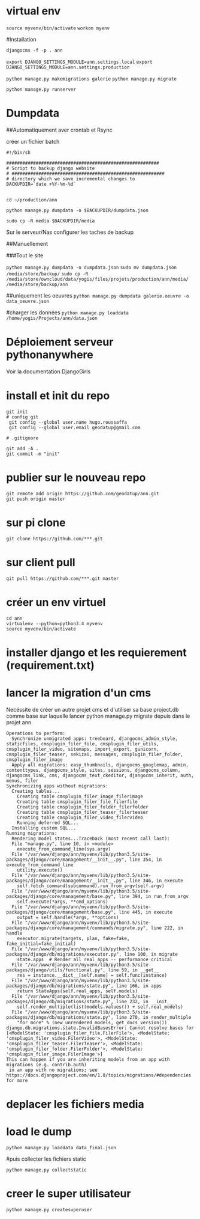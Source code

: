 # virtual env
`source myvenv/bin/activate`
`workon myenv`

#Installation 

`djangocms -f -p . ann`


`export DJANGO_SETTINGS_MODULE=ann.settings.local`
`export DJANGO_SETTINGS_MODULE=ann.settings.production`

`python manage.py makemigrations galerie`
`python manage.py migrate`


`python manage.py runserver`



# Dumpdata
##Automatiquement aver crontab et Rsync

créer un fichier batch
~~~
#!/bin/sh

#########################################################
# Script to backup django website
# #########################################################
# directory which we save incremental changes to
BACKUPDIR=`date +%Y-%m-%d`


cd ~/production/ann

python manage.py dumpdata -o $BACKUPDIR/dumpdata.json

sudo cp -R media $BACKUPDIR/media

~~~

Sur le serveur/Nas configurer les taches de backup


##Manuellement 

###Tout le site

`python manage.py dumpdata -o dumpdata.json`
`sudo mv dumpdata.json /media/store/backup/`
`sudo cp -R /media/store/owncloud/data/yogis/files/projets/production/ann/media/ /media/store/backup/ann`

##uniquement les oeuvres
`python manage.py dumpdata galerie.oeuvre -o data_oeuvre.json`



#charger les données
`python manage.py loaddata /home/yogis/Projects/ann/data.json`




# Déploiement serveur pythonanywhere
Voir la documentation DjangoGirls

# install et init du repo
~~~
git init
# config git
 git config --global user.name hugo.roussaffa
 git config --global user.email geodatup@gmail.com

# .gitignore
~~~

~~~
git add -A .
git commit -m "init"
~~~

# publier sur le nouveau repo
~~~
git remote add origin https://github.com/geodatup/ann.git
git push origin master
~~~

# sur pi clone
~~~
git clone https://github.com/***.git
~~~

# sur client pull
~~~
git pull https://github.com/***.git master
~~~
# créer un env virtuel
~~~
cd ann
virtualenv --python=python3.4 myvenv
source myvenv/bin/activate
~~~

# installer django et les requierement (requirement.txt)

# lancer la migration d'un cms 
Necéssite de créer un autre projet cms et d'utiliser sa base project.db comme base sur laquelle lancer 
python manage.py migrate depuis dans le projet ann

```
Operations to perform:
  Synchronize unmigrated apps: treebeard, djangocms_admin_style, staticfiles, cmsplugin_filer_file, cmsplugin_filer_utils, cmsplugin_filer_video, sitemaps, import_export, gunicorn, cmsplugin_filer_teaser, sekizai, messages, cmsplugin_filer_folder, cmsplugin_filer_image
  Apply all migrations: easy_thumbnails, djangocms_googlemap, admin, contenttypes, djangocms_style, sites, sessions, djangocms_column, djangocms_link, cms, djangocms_text_ckeditor, djangocms_inherit, auth, menus, filer
Synchronizing apps without migrations:
  Creating tables...
    Creating table cmsplugin_filer_image_filerimage
    Creating table cmsplugin_filer_file_filerfile
    Creating table cmsplugin_filer_folder_filerfolder
    Creating table cmsplugin_filer_teaser_filerteaser
    Creating table cmsplugin_filer_video_filervideo
    Running deferred SQL...
  Installing custom SQL...
Running migrations:
  Rendering model states...Traceback (most recent call last):
  File "manage.py", line 10, in <module>
    execute_from_command_line(sys.argv)
  File "/var/www/django/ann/myvenv/lib/python3.5/site-packages/django/core/management/__init__.py", line 354, in execute_from_command_line
    utility.execute()
  File "/var/www/django/ann/myvenv/lib/python3.5/site-packages/django/core/management/__init__.py", line 346, in execute
    self.fetch_command(subcommand).run_from_argv(self.argv)
  File "/var/www/django/ann/myvenv/lib/python3.5/site-packages/django/core/management/base.py", line 394, in run_from_argv
    self.execute(*args, **cmd_options)
  File "/var/www/django/ann/myvenv/lib/python3.5/site-packages/django/core/management/base.py", line 445, in execute
    output = self.handle(*args, **options)
  File "/var/www/django/ann/myvenv/lib/python3.5/site-packages/django/core/management/commands/migrate.py", line 222, in handle
    executor.migrate(targets, plan, fake=fake, fake_initial=fake_initial)
  File "/var/www/django/ann/myvenv/lib/python3.5/site-packages/django/db/migrations/executor.py", line 100, in migrate
    state.apps  # Render all real_apps -- performance critical
  File "/var/www/django/ann/myvenv/lib/python3.5/site-packages/django/utils/functional.py", line 59, in __get__
    res = instance.__dict__[self.name] = self.func(instance)
  File "/var/www/django/ann/myvenv/lib/python3.5/site-packages/django/db/migrations/state.py", line 166, in apps
    return StateApps(self.real_apps, self.models)
  File "/var/www/django/ann/myvenv/lib/python3.5/site-packages/django/db/migrations/state.py", line 232, in __init__
    self.render_multiple(list(models.values()) + self.real_models)
  File "/var/www/django/ann/myvenv/lib/python3.5/site-packages/django/db/migrations/state.py", line 270, in render_multiple
    "for more" % (new_unrendered_models, get_docs_version())
django.db.migrations.state.InvalidBasesError: Cannot resolve bases for [<ModelState: 'cmsplugin_filer_file.FilerFile'>, <ModelState: 'cmsplugin_filer_video.FilerVideo'>, <ModelState: 'cmsplugin_filer_teaser.FilerTeaser'>, <ModelState: 'cmsplugin_filer_folder.FilerFolder'>, <ModelState: 'cmsplugin_filer_image.FilerImage'>]
This can happen if you are inheriting models from an app with migrations (e.g. contrib.auth)
 in an app with no migrations; see https://docs.djangoproject.com/en/1.8/topics/migrations/#dependencies for more
```



# deplacer les fichiers media
# load le dump
```
python manage.py loaddata data_final.json
```

#puis collecter les fichiers static
~~~
python manage.py collectstatic
~~~



# creer le super utilisateur
~~~
python manage.py createsuperuser
~~~


